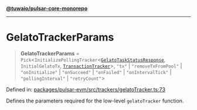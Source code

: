 [**@tuwaio/pulsar-core-monorepo**](../../../README.md)

***

# GelatoTrackerParams

> **GelatoTrackerParams** = `Pick`\<`InitializePollingTracker`\<[`GelatoTaskStatusResponse`](GelatoTaskStatusResponse.md), `InitialGelatoTx`, [`TransactionTracker`](../enumerations/TransactionTracker.md)\>, `"tx"` \| `"removeTxFromPool"` \| `"onInitialize"` \| `"onSucceed"` \| `"onFailed"` \| `"onIntervalTick"` \| `"pollingInterval"` \| `"retryCount"`\>

Defined in: [packages/pulsar-evm/src/trackers/gelatoTracker.ts:73](https://github.com/TuwaIO/pulsar-core/blob/3ed266adfc4c048a9ad6d076a8281e66ffb56ee3/packages/pulsar-evm/src/trackers/gelatoTracker.ts#L73)

Defines the parameters required for the low-level `gelatoTracker` function.
